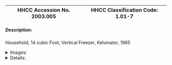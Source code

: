 | **HHCC Accession No. 2003.005** |**HHCC Classification Code:  1.01-7**|
| ----------- | ----------- |
##### Description:
Household, 14 cubic Foot, Vertical Freezer, Kelvinator, 1965


<details>
	<summary>Images:</summary>
<div class="gallery gallery-wrapper--full" contenteditable="false" data-is-empty="false" data-translation="Add images" data-columns="6">
<figure class="gallery__item"><a href="#DOMAIN_NAME#gallery/1.01-7.jpg" data-size="2181x1644"><img src="#DOMAIN_NAME#gallery/1.01-7-thumbnail.jpg" alt=""></a></figure>
</div>
</details>


<details>
	<summary>Details:</summary>

##### Group:
1.01 Unitary Refrig and A/C Equipment and Systems - Household Cabinet Refrigerators

##### Make:
Kelvinator

##### Manufacturer:
Kelvinator of Canada, London Ontario

##### Model:
KVM 14-R

##### Serial No.:
765075

##### Size:
30 3/4x 25x 63'

##### Weight:


##### Circa:
1965

##### Rating:
Exhibit Quality, Excellent example of the genre, fully operational

##### Patent Date/Number:
Marked made in Canada, Patented

##### Provenance:
From York County (York Region) Ontario, once a rich agricultural hinterlands, attracting early settlement in the last years of the 18th century. Located on the north slopes of the Oak Ridges Moraine, within 20 miles of Toronto, the County would also attract early ex-urban development, to be come a wealthy market place for the emerging household and consumer technologies of the early and mid 20th century. 

This artifact was part of the family holdings of T. H. Oliver, Refrigeration and Electric Sales and Service, Aurora, Ontario, used in the family home in Aurora. Mr Oliver was an early worker in the field of agricultural, industrial and consumer technology. The freezer operated continuously in the family home for over 40 yrs and still operates

##### Type and Design:
Operating system, compression refrigeration type, theoretical Carnot cycle;
Unitary design and construction with insulated refrigerated cabinet, direct expansion, tube shelving evaporator and capillary refrigerant flow control, and self-contained refrigerant condensing unit, electric motor driven. 
Refrigerating Unit (Condensing Unit): Self-contained, hermetic compressor, single-phase electric motor, and air-cooled, static,  rear cabinet mounted, verticle,wire form, tube condenser.

##### Construction:
All formed steel cabinet with glass wool insulation

##### Material:
Original white enamelled finish, in excellent condition, speaks to the sophistication of spray paint finishes of the period

##### Special Features:
Modern Post World War II styling, in keeping with the design idiom of the day, square cornered, a departure from the smoothly rounded corners of the earlier Art Deco perod of the 1940's

##### Accessories:
:
Interior automatic light

##### Capacities:
14 cubic Foot storage

##### Performance Characteristics:
60 cycle, 120 volts, 4,4 amps, 6 0z F12 refrigerant

##### Operation:
The freezer design and engineering was a product of the period before the wide spread application of forced air evaporators in household refrigeration applications. It resulted in a machine that needed to be manually defrosted by the homeowner, a time consuming and messy business to be attended to at least once a year. It typically involved the householder in moving all deep frozen products from the freezer into temporary storage in insulated picnic hampers. The freezer was then shut down and the defrost process accelerated with pans of hot water or a handy propane type torch. The hazard was in over heating. Here the plastic breaker strips have been softened by excessive heat. They stand as a marker of the manual defrost technology and the period and the hurried householder..

##### Control and Regulation:
Automatic temperature control

##### Targeted Market Segment:
Developed by Kelvinator to meet the increasing demands for holding of packaged frozen foods of the late 1950's and 1960's. The consumer market was moving beyond the promotions of the 1950's, where household freezers where marketed for bulk storage of farm produced foods, meats, fruits and vegetables - a natural follow-up of the commercial "locker plant" of the pre WW II era. 

The growth market now was in pre-packaged frozen foods for which tidy shelving was desirable, much less than for so the bulky "chest freezers" of the pr4evious decade

##### Consumer Acceptance:


##### Merchandising:


##### Market Price:


##### Technological Significance:
Unitary Refrigeration Equipment: The idea of a unitary piece of refrigeration or air conditioning equipment was a significant one in its own right, one that had to wait its time. The scientists, engineers and inventors in the early years of the 20th century were intrigued and obsessed with the power of the technology and of its possible market potential. What they saw was the newly discovered principles of physics and heat engines - following, for example, the early works of Carnot, Faraday, Kelvin, and the later work of Perkins, Larsen and Carrier, to name a few. 

They understood the promise of the technology for the public good, not to say its consumer sales potential. Early engineering work advanced on a multiple fronts with development of compressors, heat exchangers, valves and piping variously strung together in configurations that would be found to work, but only after much experimentation.

The arrival of unitary equipment, all those parts organised into a single whole, a single unit of construction, a 'black box', that could be offered to the consumer market was a significant technological and cultural event. Technologically the refrigerator would need to be seen to be safe, reliable, maintainable and useful. As well, in order to attract the development capital needed, it must be seen as potentially saleable and affordable, contributing to life's needs and desires. Its socio- cultural and economic significance was marked, for it would change much. As Canadians we would quickly come enjoy potentially healthier lives, expect new levels of comfort and convenience, with a broader, safer, more diverse and enjoyable diet. 

As a result, Canadians would quickly come to think of their day differently, for the day would be defined and punctuated in different ways than ever before, as a result of the introduction of modern, electric, household appliances, of which refrigerators, freezers and room air conditioners would be a central part, by the mid 20th century 

J. M Larsen produced a manually operated household refrigerator of sorts in 1913, but it was not until 1918 that the Kelvinator Company marketed the first automatic, unitary refrigerator for the home. In that year, it is reported to have sold sixty-seven machines. (See Note 1) The historic artifacts in Group 1.00, Unitary Equipment, including significant samplings the early work of Kelvinator of Canada, provide a rare view of the evolution of unitary refrigeration and air conditioning applications, as they evolved in Canada in the first half of the 20th century. 

For those formative years, the artifacts in this Group, 1.00, are typical of the offerings of the Canadian refrigeration and air conditioning industry. They personified the applications found in the homes, farms and commercial premises of the period for, those that could afford life's new amenities of comfort, convenience and privilege. 

This Specimen: The advent of the vertical home freezer, as represented here by an acknowledged market leader of the period, Kelvinator, made possible and accelerated a significant movement in the consumer culture of the 1950's and 60's. It moved Canadian society and culture solidly into pre-packaged, frozen foods, one of the hall-marks of the dietary and consumer cultures of the last half of the 20th century.

##### Industrial Significance:
The long life, trouble and maintenance free, refrigerating technolgy represented in this machine [50 years] and others of the period, marked a plateau in the field, an achievement almost unimagined a decade earlier. 

This now historic artifact of canada's material culture of technology stands as a prime offering of Canada's golden age of appliance manufacturing [See also THOC-HVACR-004].  The engineering and production of this line of consumer products by Kelvinator of Canada would mark the maturity and decline of the company as a pioneer in the Canadian refrigeration and appliance industry. Competitive pressures and the changing nature of the market place would make it difficult for small innovative manufactures like Kelvinator of Canada to survive. Within a few years the company would be sold to a large corporate conglomerate, and the name Kelvinator would soon become a marketing label and little more.

##### Socio-economic Significance:


##### Socio-cultural Significance:
The "TV dinner" became a prominent icon of the popular culture, quickly following the mass marketing of pre packaged frozen foods for the home freezer.

##### Donor:
G. Leslie Oliver, The T. H. Oliver HVACR Collection

##### HHCC Storage Location:


##### Tracking:


##### Bibliographic References:


##### Notes:
THOC Ref. No 201-7

##### Related Reports:
:
</details>
